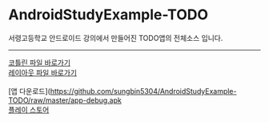 # AndroidStudyExample-TODO
서령고등학교 안드로이드 강의에서 만들어진 TODO앱의 전체소스 입니다.

---

[코틀린 파일 바로가기](https://github.com/sungbin5304/AndroidStudyExample-TODO/tree/master/app/src/main/java/com/sungbin/androidstudy)<br/>
[레이아웃 파일 바로가기](https://github.com/sungbin5304/AndroidStudyExample-TODO/tree/master/app/src/main/res/layout)<br/><br/>
[앱 다운로드](https://github.com/sungbin5304/AndroidStudyExample-TODO/raw/master/app-debug.apk<br/>
[플레이 스토어](https://play.google.com/store/apps/details?id=com.sungbin.androidstudy)
